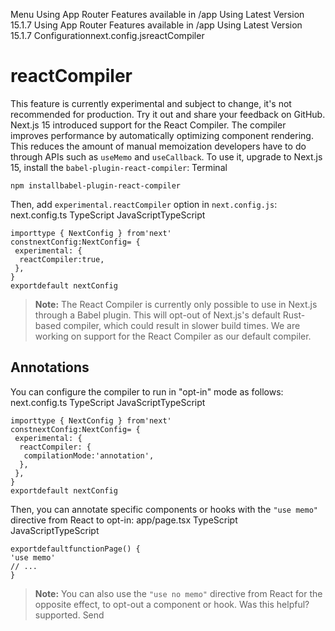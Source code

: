 Menu
Using App Router
Features available in /app
Using Latest Version
15.1.7
Using App Router
Features available in /app
Using Latest Version
15.1.7
Configurationnext.config.jsreactCompiler
# reactCompiler
This feature is currently experimental and subject to change, it's not recommended for production. Try it out and share your feedback on GitHub.
Next.js 15 introduced support for the React Compiler. The compiler improves performance by automatically optimizing component rendering. This reduces the amount of manual memoization developers have to do through APIs such as `useMemo` and `useCallback`.
To use it, upgrade to Next.js 15, install the `babel-plugin-react-compiler`:
Terminal
```
npm installbabel-plugin-react-compiler
```

Then, add `experimental.reactCompiler` option in `next.config.js`:
next.config.ts
TypeScript
JavaScriptTypeScript
```
importtype { NextConfig } from'next'
constnextConfig:NextConfig= {
 experimental: {
  reactCompiler:true,
 },
}
exportdefault nextConfig
```

> **Note:** The React Compiler is currently only possible to use in Next.js through a Babel plugin. This will opt-out of Next.js's default Rust-based compiler, which could result in slower build times. We are working on support for the React Compiler as our default compiler.
## Annotations
You can configure the compiler to run in "opt-in" mode as follows:
next.config.ts
TypeScript
JavaScriptTypeScript
```
importtype { NextConfig } from'next'
constnextConfig:NextConfig= {
 experimental: {
  reactCompiler: {
   compilationMode:'annotation',
  },
 },
}
exportdefault nextConfig
```

Then, you can annotate specific components or hooks with the `"use memo"` directive from React to opt-in:
app/page.tsx
TypeScript
JavaScriptTypeScript
```
exportdefaultfunctionPage() {
'use memo'
// ...
}
```

> **Note:** You can also use the `"use no memo"` directive from React for the opposite effect, to opt-out a component or hook.
Was this helpful?
supported.
Send
